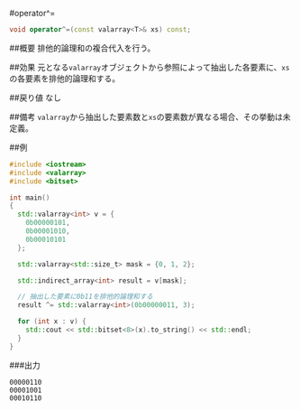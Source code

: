 #operator^=
```cpp
void operator^=(const valarray<T>& xs) const;
```

##概要
排他的論理和の複合代入を行う。


##効果
元となる`valarray`オブジェクトから参照によって抽出した各要素に、`xs`の各要素を排他的論理和する。


##戻り値
なし


##備考
`valarray`から抽出した要素数と`xs`の要素数が異なる場合、その挙動は未定義。


##例
```cpp
#include <iostream>
#include <valarray>
#include <bitset>

int main()
{
  std::valarray<int> v = {
    0b00000101,
    0b00001010,
    0b00010101
  };

  std::valarray<std::size_t> mask = {0, 1, 2};

  std::indirect_array<int> result = v[mask];

  // 抽出した要素に0b11を排他的論理和する
  result ^= std::valarray<int>(0b00000011, 3);

  for (int x : v) {
    std::cout << std::bitset<8>(x).to_string() << std::endl;
  }
}
```

###出力
```
00000110
00001001
00010110
```


